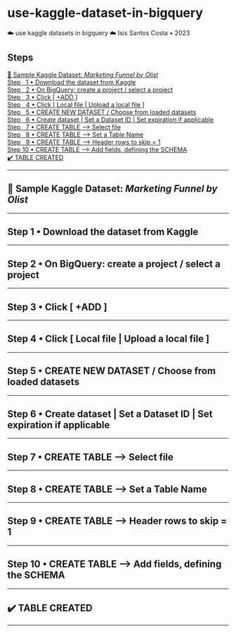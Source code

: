 # use-kaggle-dataset-in-bigquery
☁️ use kaggle datasets in bigquery ☁️ Isis Santos Costa • 2023

## Steps
[📍 Sample Kaggle Dataset: *Marketing Funnel by Olist*]()  
[Step &nbsp; 1 • Download the dataset from Kaggle]()  
[Step &nbsp; 2 • On BigQuery: create a project / select a project]()  
[Step &nbsp; 3 • Click [ +ADD ] ]()  
[Step &nbsp; 4 • Click [ Local file | Upload a local file ] ]()  
[Step &nbsp; 5 • CREATE NEW DATASET / Choose from loaded datasets ]()  
[Step &nbsp; 6 • Create dataset | Set a Dataset ID | Set expiration if applicable]()  
[Step &nbsp; 7 • CREATE TABLE --> Select file]()  
[Step &nbsp; 8 • CREATE TABLE --> Set a Table Name]()  
[Step &nbsp; 9 • CREATE TABLE --> Header rows to skip = 1]()  
[Step 10 • CREATE TABLE --> Add fields, defining the SCHEMA]()  
[✔️  TABLE CREATED]()  
___

## 📍 Sample Kaggle Dataset: *Marketing Funnel by Olist*  
___

## Step 1 • Download the dataset from Kaggle  
___

## Step 2 • On BigQuery: create a project / select a project  
___

## Step 3 • Click [ +ADD ]  
___

## Step 4 • Click [ Local file | Upload a local file ]  
___

## Step 5 • CREATE NEW DATASET / Choose from loaded datasets  
___

## Step 6 • Create dataset | Set a Dataset ID | Set expiration if applicable  
___

## Step 7 • CREATE TABLE --> Select file  
___

## Step 8 • CREATE TABLE --> Set a Table Name  
___

## Step 9 • CREATE TABLE --> Header rows to skip = 1  
___

## Step 10 • CREATE TABLE --> Add fields, defining the SCHEMA  
___

## ✔️  TABLE CREATED  
___
